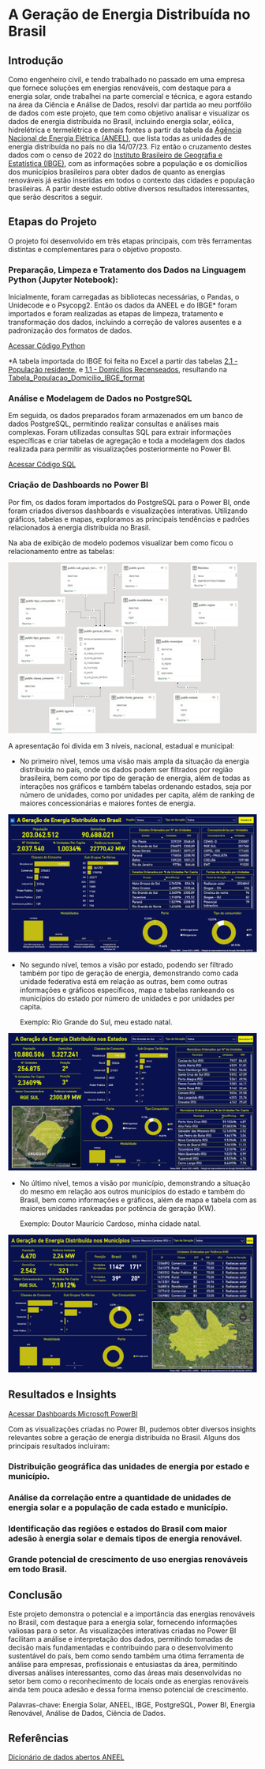 # A Geração de Energia Distribuída no Brasil

## Introdução

Como engenheiro civil, e tendo trabalhado no passado em uma empresa que fornece soluções em energias renováveis, com destaque para a energia solar, onde trabalhei na parte comercial e técnica, e agora estando na área da Ciência e Análise de Dados, resolvi dar partida ao meu portfólio de dados com este projeto, que tem como objetivo analisar e visualizar os dados de energia distribuída no Brasil, incluindo energia solar, eólica, hidrelétrica e termelétrica e demais fontes a partir da tabela da [Agência Nacional de Energia Elétrica (ANEEL)](https://dadosabertos.aneel.gov.br/pt_BR/dataset/relacao-de-empreendimentos-de-geracao-distribuida/resource/b1bd71e7-d0ad-4214-9053-cbd58e9564a7), que lista todas as unidades de energia distribuída no país no dia 14/07/23. Fiz então o cruzamento destes dados com o censo de 2022 do [Instituto Brasileiro de Geografia e Estatística (IBGE)](https://www.ibge.gov.br/estatisticas/sociais/populacao/22827-censo-demografico-2022.html?edicao=37225&t=resultados), com as informações sobre a população e os domicílios dos municípios brasileiros para obter dados de quanto as energias renováveis já estão inseridas em todos o contexto das cidades e população brasileiras. A partir deste estudo obtive diversos resultados interessantes, que serão descritos a seguir.

## Etapas do Projeto

O projeto foi desenvolvido em três etapas principais, com três ferramentas distintas e complementares para o objetivo proposto.

### Preparação, Limpeza e Tratamento dos Dados na Linguagem Python (Jupyter Notebook):

Inicialmente, foram carregadas as bibliotecas necessárias, o Pandas, o Unidecode e o Psycopg2. Então os dados da ANEEL e do IBGE* foram importados e foram realizadas as etapas de limpeza, tratamento e transformação dos dados, incluindo a correção de valores ausentes e a padronização dos formatos de dados. 

[Acessar Código Python](Dados_energia_distribuida_Aneel_IBGE_format.ipynb)

*A tabela importada do IBGE foi feita no Excel a partir das tabelas [2.1 - População residente](Tabela_21.xlsx), e [1.1 - Domicílios Recenseados](Tabela_11.xlsx), resultando na [Tabela_Populacao_Domicilio_IBGE_format](Tabela_Populacao_Domicilio_IBGE_format.xlsx)

### Análise e Modelagem de Dados no PostgreSQL

Em seguida, os dados preparados foram armazenados em um banco de dados PostgreSQL, permitindo realizar consultas e análises mais complexas. Foram utilizadas consultas SQL para extrair informações específicas e criar tabelas de agregação e toda a modelagem dos dados realizada para permitir as visualizações posteriormente no Power BI.

[Acessar Código SQL](Modelagem_dados_energia.sql)

### Criação de Dashboards no Power BI

Por fim, os dados foram importados do PostgreSQL para o Power BI, onde foram criados diversos dashboards e visualizações interativas. Utilizando gráficos, tabelas e mapas, exploramos as principais tendências e padrões relacionados à energia distribuída no Brasil.

Na aba de exibição de modelo podemos visualizar bem como ficou o relacionamento entre as tabelas:

![Relacionamento Tabelas](Relacionamento_tabelas.jpg)

A apresentação foi divida em 3 níveis, nacional, estadual e municipal:

- No primeiro nível, temos uma visão mais ampla da situação da energia distribuída no país, onde os dados podem ser filtrados por região brasileira, bem como por tipo de geração de energia, além de todas as interações nos gráficos e também tabelas ordenando estados, seja por número de unidades, como por unidades per capita, além de ranking de maiores concessionárias e maiores fontes de energia.

![Dashboard Brasil](Dashboard_Brasil.jpg)

- No segundo nível, temos a visão por estado, podendo ser filtrado também por tipo de geração de energia, demonstrando como cada unidade federativa está em relação as outras, bem como outras informações e gráficos específicos, mapa e tabelas rankeando os municípios do estado por número de unidades e por unidades per capita.

  Exemplo: Rio Grande do Sul, meu estado natal.

![Dashboard Estado](Dashboard_Estado.jpg)

- No último nível, temos a visão por município, demonstrando a situação do mesmo em relação aos outros municípios do estado e também do Brasil, bem como informações e gráficos, além de mapa e tabela com as maiores unidades rankeadas por potência de geração (KW).

  Exemplo: Doutor Maurício Cardoso, minha cidade natal.

![Dashboard Municipio](Dashboard_Municipio.jpg)

## Resultados e Insights

[Acessar Dashboards Microsoft PowerBI](https://app.powerbi.com/view?r=eyJrIjoiMzc4YWZiZDctZWRmYS00OWU1LTg5NTctOGM5N2IxZjM4MTIyIiwidCI6IjgxODRlODBmLWYxNWUtNGJiMC1hNTk0LWZiMDgyMWMwNTM5ZSJ9)

Com as visualizações criadas no Power BI, pudemos obter diversos insights relevantes sobre a geração de energia distribuída no Brasil. Alguns dos principais resultados incluíram:

### Distribuição geográfica das unidades de energia por estado e município.

### Análise da correlação entre a quantidade de unidades de energia solar e a população de cada estado e município.

### Identificação das regiões e estados do Brasil com maior adesão à energia solar e demais tipos de energia renovável.

### Grande potencial de crescimento de uso energias renováveis em todo Brasil.

## Conclusão

Este projeto demonstra o potencial e a importância das energias renováveis no Brasil, com destaque para a energia solar, fornecendo informações valiosas para o setor. As visualizações interativas criadas no Power BI facilitam a análise e interpretação dos dados, permitindo tomadas de decisão mais fundamentadas e contribuindo para o desenvolvimento sustentável do país, bem como sendo também uma ótima ferramenta de análise para empresas, profissionais e entusiastas da área, permitindo diversas análises interessantes, como das áreas mais desenvolvidas no setor bem como o reconhecimento de locais onde as energias renováveis ainda tem pouca adesão e dessa forma imenso potencial de crescimento.

Palavras-chave: Energia Solar, ANEEL, IBGE, PostgreSQL, Power BI, Energia Renovável, Análise de Dados, Ciência de Dados.

## Referências

[Dicionário de dados abertos ANEEL](dm-geracao-distribuida-relacao-de-empreendimentos.pdf)

